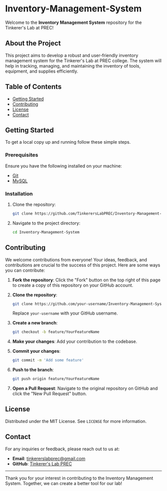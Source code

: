 # Inventory-Management-System

Welcome to the **Inventory Management System** repository for the Tinkerer's Lab at PREC!

## About the Project

This project aims to develop a robust and user-friendly inventory management system for the Tinkerer's Lab at PREC college. The system will help in tracking, managing, and maintaining the inventory of tools, equipment, and supplies efficiently.

## Table of Contents

- [Getting Started](#getting-started)
- [Contributing](#contributing)
- [License](#license)
- [Contact](#contact)

## Getting Started

To get a local copy up and running follow these simple steps.

### Prerequisites

Ensure you have the following installed on your machine:
- [Git](https://git-scm.com)
- [MySQL](https://www.mysql.com/downloads)

### Installation

1. Clone the repository:
    ```sh
    git clone https://github.com/TinkerersLabPREC/Inventory-Management-System.git
    ```
2. Navigate to the project directory:
    ```sh
    cd Inventory-Management-System
    ```

## Contributing

We welcome contributions from everyone! Your ideas, feedback, and contributions are crucial to the success of this project. Here are some ways you can contribute:

1. **Fork the repository**:
    Click the "Fork" button on the top right of this page to create a copy of this repository on your GitHub account.

2. **Clone the repository**:
    ```sh
    git clone https://github.com/your-username/Inventory-Management-System.git
    ```
    Replace `your-username` with your GitHub username.

3. **Create a new branch**:
    ```sh
    git checkout -b feature/YourFeatureName
    ```

4. **Make your changes**:
    Add your contribution to the codebase.

5. **Commit your changes**:
    ```sh
    git commit -m 'Add some feature'
    ```

6. **Push to the branch**:
    ```sh
    git push origin feature/YourFeatureName
    ```

7. **Open a Pull Request**:
    Navigate to the original repository on GitHub and click the "New Pull Request" button.

## License

Distributed under the MIT License. See `LICENSE` for more information.

## Contact

For any inquiries or feedback, please reach out to us at:
- **Email**: tinkererslabprec@gmail.com
- **GitHub**: [Tinkerer's Lab PREC](https://github.com/TinkerersLabPREC)

---

Thank you for your interest in contributing to the Inventory Management System. Together, we can create a better tool for our lab!

